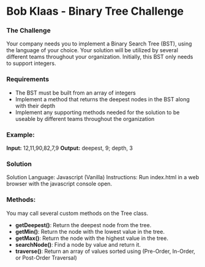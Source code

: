 # Bob Klaas - Binary Tree Challenge

### The Challenge
Your company needs you to implement a Binary Search Tree (BST), using the language of your choice. Your solution will be utilized by several different teams throughout your organization. Initially, this BST only needs to support integers.

### Requirements
- The BST must be built from an array of integers
- Implement a method that returns the deepest nodes in the BST along with their depth
- Implement any supporting methods needed for the solution to be useable by different teams throughout the organization

### Example:
**Input:** 12,11,90,82,7,9
**Output:** deepest, 9; depth, 3

### Solution
Solution Language: Javascript (Vanilla)
Instructions: Run index.html in a web browser with the javascript console open. 

### Methods:
You may call several custom methods on the Tree class.
- **getDeepest()**: Return the deepest node from the tree.
- **getMin()**: Return the node with the lowest value in the tree.
- **getMax()**: Return the node with the highest value in the tree.
- **searchNode()**: Find a node by value and return it.
- **traverse()**: Return an array of values sorted using (Pre-Order, In-Order, or Post-Order Traversal)

